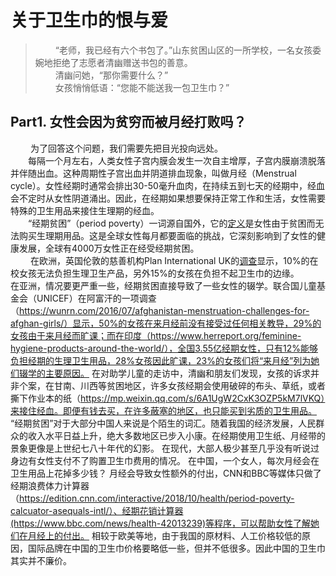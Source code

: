 # 关于卫生巾的恨与爱 
>&emsp;&emsp; “老师，我已经有六个书包了。”山东贫困山区的一所学校，一名女孩委婉地拒绝了志愿者清幽赠送书包的善意。    
&emsp;&emsp; 清幽问她，“那你需要什么？”  
&emsp;&emsp; 女孩悄悄低语：“您能不能送我一包卫生巾？”    
## Part1. 女性会因为贫穷而被月经打败吗？
&emsp;&emsp; 为了回答这个问题，我们需要先把目光投向远处。  
&emsp;&emsp;每隔一个月左右，人类女性子宫内膜会发生一次自主增厚，子宫内膜崩溃脱落并伴随出血。这种周期性子宫出血并阴道排血现象，叫做月经（Menstrual cycle）。女性经期时通常会排出30-50毫升血肉，在持续五到七天的经期中，经血会不定时从女性阴道涌出。因此，在经期如果想要保持正常工作和生活，女性需要特殊的卫生用品来接住生理期的经血。  
&emsp;&emsp;“经期贫困”（period poverty）一词源自国外，它的[定义](https://www.collinsdictionary.com/submission/19192/period+poverty)是女性由于贫困而无法购买生理期用品。这是全球女性每月都要面临的挑战，它深刻影响到了女性的健康发展，全球有4000万女性正在经受经期贫困。  
&emsp;&emsp; 在欧洲，英国伦敦的慈善机构Plan International UK的[调查](https://plan-uk.org/media-centre/1-in-10-girls-have-been-unable-to-afford-sanitary-wear-survey-finds)显示，10%的在校女孩无法负担生理卫生产品，另外15%的女孩在负担不起卫生巾的边缘。
&emsp;&emsp; 在亚洲，情况要更严重一些，经期贫困直接导致了一些女性的辍学。联合国儿童基金会（UNICEF）在阿富汗的一项调查（https://wunrn.com/2016/07/afghanistan-menstruation-challenges-for-afghan-girls/）显示，50%的女孩在来月经前没有接受过任何相关教导，29%的女孩由于来月经而旷课；而在印度（https://www.herreport.org/feminine-hygiene-products-around-the-world/），全国3.55亿经期女性，只有12%能够负担经期的生理卫生用品，28%女孩因此旷课，23%的女孩们将“来月经”列为她们辍学的主要原因。
在对助学儿童的走访中，清幽和朋友们发现，女孩的诉求并非个案，在甘南、川西等贫困地区，许多女孩经期会使用破碎的布头、草纸，或者撕下作业本的纸（https://mp.weixin.qq.com/s/6A1UgW2CxK3OZP5kM7lVKQ）来接住经血。即便有钱去买，在许多蔽塞的地区，也只能买到劣质的卫生用品。 
“经期贫困”对于大部分中国人来说是个陌生的词汇。随着我国的经济发展，人民群众的收入水平日益上升，绝大多数地区已步入小康。在经期使用卫生纸、月经带的景象更像是上世纪七八十年代的幻影。
在现代，大部人极少甚至几乎没有听说过身边有女性支付不了购置卫生巾费用的情况。
在中国，一个女人，每次月经会在卫生用品上花掉多少钱？
月经会导致女性额外的付出，CNN和BBC等媒体只做了经期浪费体力计算器（https://edition.cnn.com/interactive/2018/10/health/period-poverty-calcuator-asequals-intl/）、经期花销计算器(https://www.bbc.com/news/health-42013239)等程序，可以帮助女性了解她们在月经上的付出。
相较于欧美等地，由于我国的原材料、人工价格较低的原因，国际品牌在中国的卫生巾价格要略低一些，但并不低很多。因此中国的卫生巾其实并不廉价。
